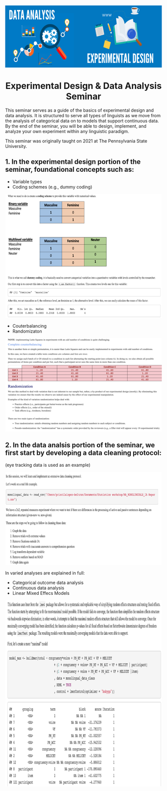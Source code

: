 <p align="center">
  <img width="600" height="200" src="https://github.com/prislb/ExpeDesign_DataAnalysis_Seminar/blob/main/banner.jpeg">
</p>


<h1 align="center"> Experimental Design & Data Analysis Seminar </h1>

This seminar serves as a guide of the basics of experimental design and data analysis. It is structured to serve all types of linguists as we move 
from the analysis of categorical data on to models that support continuous data. By the end of the seminar, you will be able to design, implement, and analyze your own experiment within any linguistic paradigm.

This seminar was originally taught on 2021 at The Pennsylvania State University.

## 1. In the experimental design portion of the seminar, foundational concepts such as:
* Variable types
* Coding schemes (e.g., dummy coding)

<p align="center">
  <img width="800" height="400" src="https://github.com/prislb/ExpeDesign_DataAnalysis_Seminar/blob/main/Screen%20Shot%202022-03-16%20at%2021.43.44.png">
</p>

* Couterbalancing
* Randomizaton

<p align="center">
  <img width="600" height="300" src="https://github.com/prislb/ExpeDesign_DataAnalysis_Seminar/blob/main/Screen%20Shot%202022-03-16%20at%2021.44.20.png">
</p>

## 2. In the data analsis portion of the seminar, we first start by developing a data cleaning protocol:
(eye tracking data is used as an example)

<p align="center">
  <img width="900" height="300" src="https://github.com/prislb/ExpeDesign_DataAnalysis_Seminar/blob/main/Screen%20Shot%202022-03-16%20at%2021.45.01.png">
</p>

In varied analyses are explained in full:
* Categorical outcome data analysis
* Continuous data analysis
* Linear Mixed Effecs Models

<p align="center">
  <img width="900" height="600" src="https://github.com/prislb/ExpeDesign_DataAnalysis_Seminar/blob/main/Screen%20Shot%202022-03-16%20at%2021.45.35.png">
</p>
